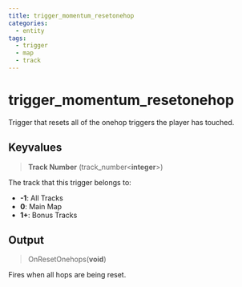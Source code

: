 ```yaml
---
title: trigger_momentum_resetonehop
categories:
  - entity
tags:
  - trigger
  - map
  - track
---
```


# trigger_momentum_resetonehop

Trigger that resets all of the onehop triggers the player has touched.

## Keyvalues

> **Track Number** (track_number&lt;**integer**&gt;)

The track that this trigger belongs to:

- **-1**: All Tracks
- **0**: Main Map
- **1+**: Bonus Tracks

## Output

> OnResetOnehops(**void**)

Fires when all hops are being reset.
